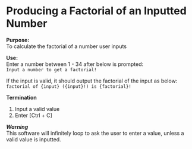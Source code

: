 # Producing a Factorial of an Inputted Number

**Purpose:**\
To calculate the factorial of a number user inputs

**Use:**\
Enter a number between 1 - 34 after below is prompted:\
`Input a number to get a factorial!`

If the input is valid, it should output the factorial of the input as below:\
`factorial of {input} ({input}!) is {factorial}!`

**Termination**

1. Input a valid value
2. Enter [Ctrl + C]

_**Warning**_\
This software will infinitely loop to ask the user to enter a value, unless a valid value is inputted.